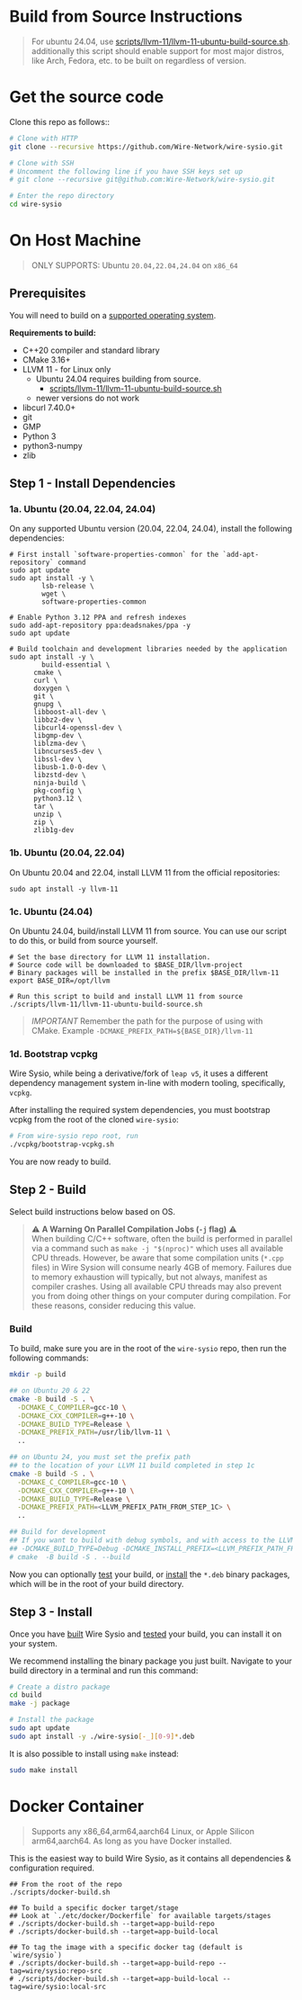 # Build from Source Instructions

> For ubuntu 24.04,
> use [scripts/llvm-11/llvm-11-ubuntu-build-source.sh](scripts/llvm-11/llvm-11-ubuntu-build-source.sh).
> additionally this script should enable support for most major distros, like Arch, Fedora, etc. to be built on
> regardless of version.

# Get the source code

Clone this repo as follows::

```bash
# Clone with HTTP
git clone --recursive https://github.com/Wire-Network/wire-sysio.git

# Clone with SSH
# Uncomment the following line if you have SSH keys set up
# git clone --recursive git@github.com:Wire-Network/wire-sysio.git

# Enter the repo directory
cd wire-sysio
```

# On Host Machine 

> ONLY SUPPORTS: Ubuntu `20.04,22.04,24.04` on `x86_64`

## Prerequisites

You will need to build on a [supported operating system](README.md#supported-operating-systems).

**Requirements to build:**

- C++20 compiler and standard library
- CMake 3.16+
- LLVM 11 - for Linux only
  - Ubuntu 24.04 requires building from source.
    - [scripts/llvm-11/llvm-11-ubuntu-build-source.sh](scripts/llvm-11/llvm-11-ubuntu-build-source.sh)
  - newer versions do not work
- libcurl 7.40.0+
- git
- GMP
- Python 3
- python3-numpy
- zlib


## Step 1 - Install Dependencies

### 1a. Ubuntu (20.04, 22.04, 24.04)

On any supported Ubuntu version (20.04, 22.04, 24.04), install the following dependencies:

```shell
# First install `software-properties-common` for the `add-apt-repository` command
sudo apt update 
sudo apt install -y \
        lsb-release \
        wget \
        software-properties-common

# Enable Python 3.12 PPA and refresh indexes
sudo add-apt-repository ppa:deadsnakes/ppa -y
sudo apt update

# Build toolchain and development libraries needed by the application
sudo apt install -y \
    	build-essential \
      cmake \
      curl \
      doxygen \
      git \
      gnupg \
      libboost-all-dev \
      libbz2-dev \
      libcurl4-openssl-dev \
      libgmp-dev \
      liblzma-dev \
      libncurses5-dev \
      libssl-dev \
      libusb-1.0-0-dev \
      libzstd-dev \
      ninja-build \
      pkg-config \
      python3.12 \
      tar \
      unzip \
      zip \
      zlib1g-dev

```
### 1b. Ubuntu (20.04, 22.04)

On Ubuntu 20.04 and 22.04, install LLVM 11 from the official repositories:

```shell
sudo apt install -y llvm-11
```
### 1c. Ubuntu (24.04)

On Ubuntu 24.04, build/install LLVM 11 from source.
You can use our script to do this, or build from source yourself.

```shell
# Set the base directory for LLVM 11 installation.
# Source code will be downloaded to $BASE_DIR/llvm-project
# Binary packages will be installed in the prefix $BASE_DIR/llvm-11
export BASE_DIR=/opt/llvm

# Run this script to build and install LLVM 11 from source
./scripts/llvm-11/llvm-11-ubuntu-build-source.sh
```

> *IMPORTANT* Remember the path for the purpose of using with CMake.
> Example `-DCMAKE_PREFIX_PATH=${BASE_DIR}/llvm-11`

### 1d. Bootstrap vcpkg

Wire Sysio, while being a derivative/fork of `leap v5`, it uses a different dependency management system in-line with modern tooling, specifically, `vcpkg`.  

After installing the required system dependencies, you must bootstrap vcpkg from the root of the cloned `wire-sysio`:

```sh
# From wire-sysio repo root, run
./vcpkg/bootstrap-vcpkg.sh
```

You are now ready to build.

## Step 2 - Build

Select build instructions below based on OS.

> ⚠️ **A Warning On Parallel Compilation Jobs (`-j` flag)** ⚠️  
> When building C/C++ software, often the build is performed in parallel via a command such as `make -j "$(nproc)"` which
> uses all available CPU threads. However, be aware that some compilation units (`*.cpp` files) in Wire Sysion will
> consume nearly 4GB of memory. Failures due to memory exhaustion will typically, but not always, manifest as compiler
> crashes. Using all available CPU threads may also prevent you from doing other things on your computer during
> compilation. For these reasons, consider reducing this value.

### Build

To build, make sure you are in the root of the `wire-sysio` repo, then run the following commands:

```bash
mkdir -p build

## on Ubuntu 20 & 22
cmake -B build -S . \
  -DCMAKE_C_COMPILER=gcc-10 \
  -DCMAKE_CXX_COMPILER=g++-10 \
  -DCMAKE_BUILD_TYPE=Release \
  -DCMAKE_PREFIX_PATH=/usr/lib/llvm-11 \
  ..

## on Ubuntu 24, you must set the prefix path 
## to the location of your LLVM 11 build completed in step 1c
cmake -B build -S . \
  -DCMAKE_C_COMPILER=gcc-10 \
  -DCMAKE_CXX_COMPILER=g++-10 \
  -DCMAKE_BUILD_TYPE=Release \
  -DCMAKE_PREFIX_PATH=<LLVM_PREFIX_PATH_FROM_STEP_1C> \
  .. 

## Build for development
## If you want to build with debug symbols, and with access to the LLVM tool suite, add this:
## -DCMAKE_BUILD_TYPE=Debug -DCMAKE_INSTALL_PREFIX=<LLVM_PREFIX_PATH_FROM_STEP_1C>
# cmake  -B build -S . --build
```

Now you can optionally [test](./README.md#Testing) your build, or [install](#step-3---install) the `*.deb` binary packages,
which will be in the root of your build directory.

## Step 3 - Install

Once you have [built](#build) Wire Sysio and [tested](#step-4---test) your build, you can install it on your system.

We recommend installing the binary package you just built. Navigate to your build directory in a terminal and run this
command:

```bash
# Create a distro package
cd build
make -j package

# Install the package
sudo apt update
sudo apt install -y ./wire-sysio[-_][0-9]*.deb
```

It is also possible to install using `make` instead:

```bash
sudo make install
```

# Docker Container

> Supports any x86_64,arm64,aarch64 Linux, or Apple Silicon arm64,aarch64.
> As long as you have Docker installed.

This is the easiest way to build Wire Sysio, as it contains all dependencies & configuration required.

```shell
## From the root of the repo
./scripts/docker-build.sh

## To build a specific docker target/stage
## Look at `./etc/docker/Dockerfile` for available targets/stages
# ./scripts/docker-build.sh --target=app-build-repo
# ./scripts/docker-build.sh --target=app-build-local

## To tag the image with a specific docker tag (default is `wire/sysio`)
# ./scripts/docker-build.sh --target=app-build-repo --tag=wire/sysio:repo-src
# ./scripts/docker-build.sh --target=app-build-local --tag=wire/sysio:local-src
```
